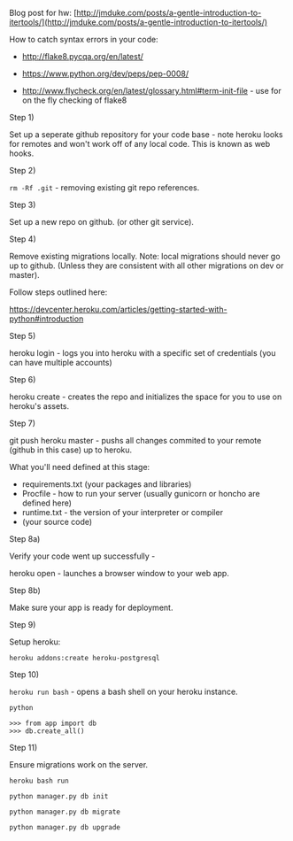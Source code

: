 
Blog post for hw:
[http://jmduke.com/posts/a-gentle-introduction-to-itertools/](http://jmduke.com/posts/a-gentle-introduction-to-itertools/)

How to catch syntax errors in your code:

* http://flake8.pycqa.org/en/latest/

* https://www.python.org/dev/peps/pep-0008/

* http://www.flycheck.org/en/latest/glossary.html#term-init-file - use for on the fly checking of flake8

Step 1)

Set up a seperate github repository for your code base - note heroku looks for remotes and won't work off of any local code.  This is known as web hooks.

Step 2)

`rm -Rf .git` - removing existing git repo references.

Step 3)

Set up a new repo on github. (or other git service).

Step 4)

Remove existing migrations locally.  Note: local migrations should never go up to github.
(Unless they are consistent with all other migrations on dev or master).

Follow steps outlined here: 

https://devcenter.heroku.com/articles/getting-started-with-python#introduction

Step 5) 

heroku login - logs you into heroku with a specific set of credentials (you can have multiple accounts)

Step 6)

heroku create - creates the repo and initializes the space for you to use on heroku's assets.

Step 7) 

git push heroku master - pushs all changes commited to your remote (github in this case) up to heroku.

What you'll need defined at this stage:

* requirements.txt (your packages and libraries)
* Procfile - how to run your server (usually gunicorn or honcho are defined here)
* runtime.txt - the version of your interpreter or compiler
* (your source code)

Step 8a)

Verify your code went up successfully - 

heroku open - launches a browser window to your web app.

Step 8b)

Make sure your app is ready for deployment.

Step 9)

Setup heroku:

`heroku addons:create heroku-postgresql`


Step 10)

`heroku run bash` - opens a bash shell on your heroku instance.

`python`

```
>>> from app import db
>>> db.create_all()
```

Step 11)

Ensure migrations work on the server.

`heroku bash run`

`python manager.py db init`

`python manager.py db migrate`

`python manager.py db upgrade`



